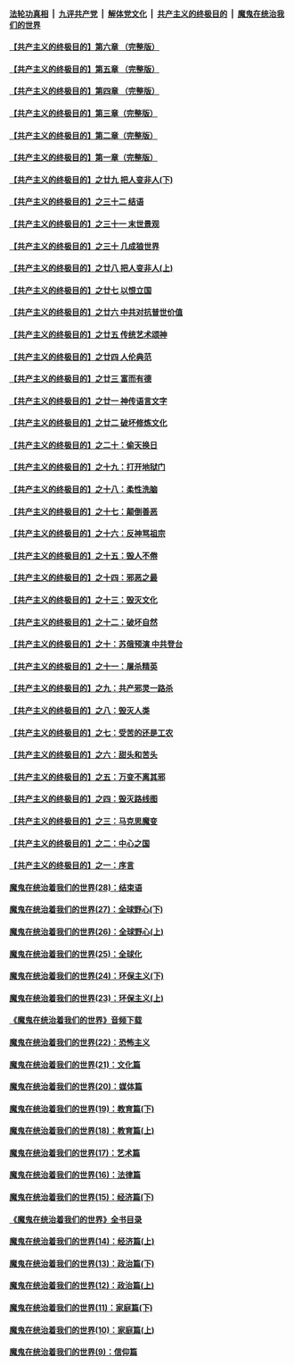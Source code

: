 ####  [法轮功真相](../../../../basic/blob/master/README.md?t=03310046) &nbsp;|&nbsp; [九评共产党](../../../../9ping.md/blob/master/README.md?t=03310046) &nbsp;|&nbsp; [解体党文化](../../../../jtdwh.md/blob/master/README.md?t=03310046)  &nbsp;|&nbsp; [共产主义的终极目的](../../../../gczydzjmd.md/blob/master/README.md?t=03310046) &nbsp;|&nbsp; [魔鬼在统治我们的世界](../../../../mgztzwmdsj.md/blob/master/README.md?t=03310046) 

#### [【共产主义的终极目的】第六章 （完整版）](../pages/nsc422/n11428913.md?t=03310046) 

#### [【共产主义的终极目的】第五章 （完整版）](../pages/nsc422/n11428912.md?t=03310046) 

#### [【共产主义的终极目的】第四章 （完整版）](../pages/nsc422/n11428907.md?t=03310046) 

#### [【共产主义的终极目的】第三章（完整版）](../pages/nsc422/n11428848.md?t=03310046) 

#### [【共产主义的终极目的】第二章（完整版）](../pages/nsc422/n11428831.md?t=03310046) 

#### [【共产主义的终极目的】第一章（完整版）](../pages/nsc422/n11417651.md?t=03310046) 

#### [【共产主义的终极目的】之廿九 把人变非人(下)](../pages/nsc422/n11344140.md?t=03310046) 

#### [【共产主义的终极目的】之三十二 结语](../pages/nsc422/n11360535.md?t=03310046) 

#### [【共产主义的终极目的】之三十一 末世景观](../pages/nsc422/n11351129.md?t=03310046) 

#### [【共产主义的终极目的】之三十 几成狼世界](../pages/nsc422/n11348280.md?t=03310046) 

#### [【共产主义的终极目的】之廿八 把人变非人(上)](../pages/nsc422/n11340492.md?t=03310046) 

#### [【共产主义的终极目的】之廿七 以恨立国](../pages/nsc422/n11336944.md?t=03310046) 

#### [【共产主义的终极目的】之廿六 中共对抗普世价值](../pages/nsc422/n11324785.md?t=03310046) 

#### [【共产主义的终极目的】之廿五 传统艺术颂神](../pages/nsc422/n11296396.md?t=03310046) 

#### [【共产主义的终极目的】之廿四 人伦典范](../pages/nsc422/n11296397.md?t=03310046) 

#### [【共产主义的终极目的】之廿三 富而有德](../pages/nsc422/n11283598.md?t=03310046) 

#### [【共产主义的终极目的】之廿一 神传语言文字](../pages/nsc422/n11263265.md?t=03310046) 

#### [【共产主义的终极目的】之廿二 破坏修炼文化](../pages/nsc422/n11245728.md?t=03310046) 

#### [【共产主义的终极目的】之二十：偷天换日](../pages/nsc422/n11238846.md?t=03310046) 

#### [【共产主义的终极目的】之十九：打开地狱门](../pages/nsc422/n11206376.md?t=03310046) 

#### [【共产主义的终极目的】之十八：柔性洗脑](../pages/nsc422/n11199994.md?t=03310046) 

#### [【共产主义的终极目的】之十七：颠倒善恶](../pages/nsc422/n11179782.md?t=03310046) 

#### [【共产主义的终极目的】之十六：反神骂祖宗](../pages/nsc422/n11166798.md?t=03310046) 

#### [【共产主义的终极目的】之十五：毁人不倦](../pages/nsc422/n11166792.md?t=03310046) 

#### [【共产主义的终极目的】之十四：邪恶之最](../pages/nsc422/n11150249.md?t=03310046) 

#### [【共产主义的终极目的】之十三：毁灭文化](../pages/nsc422/n11135227.md?t=03310046) 

#### [【共产主义的终极目的】之十二：破坏自然](../pages/nsc422/n11135214.md?t=03310046) 

#### [【共产主义的终极目的】之十：苏俄预演 中共登台](../pages/nsc422/n11118424.md?t=03310046) 

#### [【共产主义的终极目的】之十一：屠杀精英](../pages/nsc422/n11118442.md?t=03310046) 

#### [【共产主义的终极目的】之九：共产邪灵一路杀](../pages/nsc422/n11114139.md?t=03310046) 

#### [【共产主义的终极目的】之八：毁灭人类](../pages/nsc422/n11108503.md?t=03310046) 

#### [【共产主义的终极目的】之七：受苦的还是工农](../pages/nsc422/n11101809.md?t=03310046) 

#### [【共产主义的终极目的】之六：甜头和苦头](../pages/nsc422/n11096971.md?t=03310046) 

#### [【共产主义的终极目的】之五：万变不离其邪](../pages/nsc422/n11091285.md?t=03310046) 

#### [【共产主义的终极目的】之四：毁灭路线图](../pages/nsc422/n11086284.md?t=03310046) 

#### [【共产主义的终极目的】之三：马克思魔变](../pages/nsc422/n11061941.md?t=03310046) 

#### [【共产主义的终极目的】之二：中心之国](../pages/nsc422/n11047728.md?t=03310046) 

#### [【共产主义的终极目的】之一：序言](../pages/nsc422/n11086077.md?t=03310046) 

#### [魔鬼在统治着我们的世界(28)：结束语](../pages/nsc422/n10936246.md?t=03310046) 

#### [魔鬼在统治着我们的世界(27)：全球野心(下)](../pages/nsc422/n10928319.md?t=03310046) 

#### [魔鬼在统治着我们的世界(26)：全球野心(上)](../pages/nsc422/n10900318.md?t=03310046) 

#### [魔鬼在统治着我们的世界(25)：全球化](../pages/nsc422/n10788205.md?t=03310046) 

#### [魔鬼在统治着我们的世界(24)：环保主义(下)](../pages/nsc422/n10695307.md?t=03310046) 

#### [魔鬼在统治着我们的世界(23)：环保主义(上)](../pages/nsc422/n10688613.md?t=03310046) 

#### [《魔鬼在统治着我们的世界》音频下载](../pages/nsc422/n10635553.md?t=03310046) 

#### [魔鬼在统治着我们的世界(22)：恐怖主义](../pages/nsc422/n10614727.md?t=03310046) 

#### [魔鬼在统治着我们的世界(21)：文化篇](../pages/nsc422/n10597706.md?t=03310046) 

#### [魔鬼在统治着我们的世界(20)：媒体篇](../pages/nsc422/n10586579.md?t=03310046) 

#### [魔鬼在统治着我们的世界(19)：教育篇(下)](../pages/nsc422/n10564808.md?t=03310046) 

#### [魔鬼在统治着我们的世界(18)：教育篇(上)](../pages/nsc422/n10526970.md?t=03310046) 

#### [魔鬼在统治着我们的世界(17)：艺术篇](../pages/nsc422/n10499093.md?t=03310046) 

#### [魔鬼在统治着我们的世界(16)：法律篇](../pages/nsc422/n10485969.md?t=03310046) 

#### [魔鬼在统治着我们的世界(15)：经济篇(下)](../pages/nsc422/n10469975.md?t=03310046) 

#### [《魔鬼在统治着我们的世界》全书目录](../pages/nsc422/n10464261.md?t=03310046) 

#### [魔鬼在统治着我们的世界(14)：经济篇(上)](../pages/nsc422/n10457370.md?t=03310046) 

#### [魔鬼在统治着我们的世界(13)：政治篇(下)](../pages/nsc422/n10448270.md?t=03310046) 

#### [魔鬼在统治着我们的世界(12)：政治篇(上)](../pages/nsc422/n10444576.md?t=03310046) 

#### [魔鬼在统治着我们的世界(11)：家庭篇(下)](../pages/nsc422/n10440961.md?t=03310046) 

#### [魔鬼在统治着我们的世界(10)：家庭篇(上)](../pages/nsc422/n10435448.md?t=03310046) 

#### [魔鬼在统治着我们的世界(9)：信仰篇](../pages/nsc422/n10432159.md?t=03310046) 

